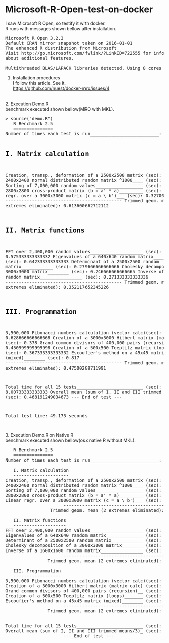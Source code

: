 # Microsoft-R-Open-test-on-docker
I saw Microsoft R Open, so testify it with docker.
<BR>
R runs with messages shown bellow after installation.
<PRE>
Microsoft R Open 3.2.3
Default CRAN mirror snapshot taken on 2016-01-01
The enhanced R distribution from Microsoft
Visit http://go.microsoft.com/fwlink/?LinkID=722555 for information
about additional features.

Multithreaded BLAS/LAPACK libraries detected. Using 8 cores for math algorithms.
</pre>
1. Installation procedures<BR>
I follow this article. See it.<BR>
https://github.com/nuest/docker-mro/issues/4 <BR>
<BR>
2. Execution Demo.R<BR>
benchmark executed shown bellow(MRO with MKL).
<pre>
> source("demo.R")
   R Benchmark 2.5
   ===============
Number of times each test is run__________________________:  3

   I. Matrix calculation
   ---------------------
Creation, transp., deformation of a 2500x2500 matrix (sec):  1.14 
2400x2400 normal distributed random matrix ^1000____ (sec):  0.664 
Sorting of 7,000,000 random values__________________ (sec):  0.763 
2800x2800 cross-product matrix (b = a' * a)_________ (sec):  0.456 
Linear regr. over a 3000x3000 matrix (c = a \ b')___ (sec):  0.327000000000001 
                      --------------------------------------------
                 Trimmed geom. mean (2 extremes eliminated):  0.613600662712112 

   II. Matrix functions
   --------------------
FFT over 2,400,000 random values____________________ (sec):  0.575333333333332 
Eigenvalues of a 640x640 random matrix______________ (sec):  0.642333333333333 
Determinant of a 2500x2500 random matrix____________ (sec):  0.279666666666666 
Cholesky decomposition of a 3000x3000 matrix________ (sec):  0.246666666666665 
Inverse of a 1600x1600 random matrix________________ (sec):  0.271333333333336 
                      --------------------------------------------
                Trimmed geom. mean (2 extremes eliminated):  0.352117652345226 

   III. Programmation
   ------------------
3,500,000 Fibonacci numbers calculation (vector calc)(sec):  0.628666666666668 
Creation of a 3000x3000 Hilbert matrix (matrix calc) (sec):  0.378 
Grand common divisors of 400,000 pairs (recursion)__ (sec):  0.450999999999998 
Creation of a 500x500 Toeplitz matrix (loops)_______ (sec):  0.367333333333332 
Escoufier's method on a 45x45 matrix (mixed)________ (sec):  0.817 
                      --------------------------------------------
                Trimmed geom. mean (2 extremes eliminated):  0.47500289711991 


Total time for all 15 tests_________________________ (sec):  8.00733333333333 
Overall mean (sum of I, II and III trimmed means/3)_ (sec):  0.468191249034673 
                      --- End of test ---

Total test time: 49.173 seconds
</pre>
<BR>
3. Execution Demo.R on Native R<BR>
benchmark executed shown bellow(osx native R without MKL).
<pre>
   R Benchmark 2.5
   ===============
Number of times each test is run__________________________:  3

   I. Matrix calculation
   ---------------------
Creation, transp., deformation of a 2500x2500 matrix (sec):  0.983666666666667 
2400x2400 normal distributed random matrix ^1000____ (sec):  0.258333333333335 
Sorting of 7,000,000 random values__________________ (sec):  0.737 
2800x2800 cross-product matrix (b = a' * a)_________ (sec):  11.434 
Linear regr. over a 3000x3000 matrix (c = a \ b')___ (sec):  5.48 
                      --------------------------------------------
                 Trimmed geom. mean (2 extremes eliminated):  1.58379390400634 

   II. Matrix functions
   --------------------
FFT over 2,400,000 random values____________________ (sec):  0.405666666666671 
Eigenvalues of a 640x640 random matrix______________ (sec):  0.917666666666662 
Determinant of a 2500x2500 random matrix____________ (sec):  3.89633333333333 
Cholesky decomposition of a 3000x3000 matrix________ (sec):  4.56766666666667 
Inverse of a 1600x1600 random matrix________________ (sec):  3.37 
                      --------------------------------------------
                Trimmed geom. mean (2 extremes eliminated):  2.29257553634449 

   III. Programmation
   ------------------
3,500,000 Fibonacci numbers calculation (vector calc)(sec):  0.323000000000008 
Creation of a 3000x3000 Hilbert matrix (matrix calc) (sec):  0.285666666666666 
Grand common divisors of 400,000 pairs (recursion)__ (sec):  0.927666666666672 
Creation of a 500x500 Toeplitz matrix (loops)_______ (sec):  0.360333333333339 
Escoufier's method on a 45x45 matrix (mixed)________ (sec):  0.405000000000001 
                      --------------------------------------------
                Trimmed geom. mean (2 extremes eliminated):  0.36123292544307 


Total time for all 15 tests_________________________ (sec):  34.352 
Overall mean (sum of I, II and III trimmed means/3)_ (sec):  1.09463639338888 
                      --- End of test ---
</pre>
